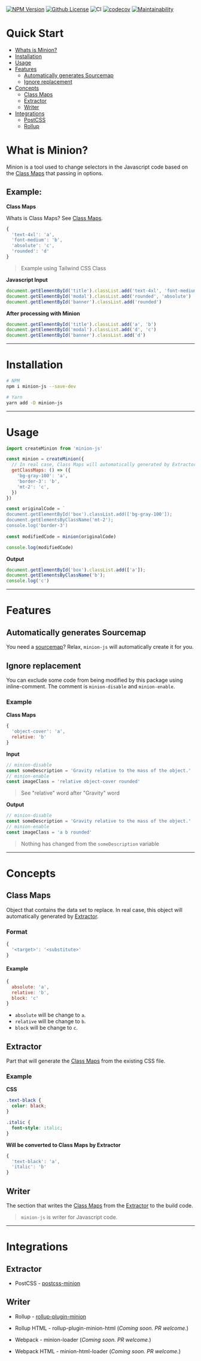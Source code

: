[![NPM Version](https://badgen.net/npm/v/minion-js?color=red&icon=npm&label=version)](https://npmjs.com/package/minion-js)
[![Github License](https://badgen.net/github/license/lamualfa/minion?color=purple&label=license)](https://github.com/lamualfa/minion/blob/master/LICENSE)
![CI](https://github.com/lamualfa/minion/workflows/CI/badge.svg)
[![codecov](https://codecov.io/gh/lamualfa/minion/branch/master/graph/badge.svg?token=NZ6VHIHJJV)](https://codecov.io/gh/lamualfa/minion)
[![Maintainability](https://api.codeclimate.com/v1/badges/cd4f513ac8e1652b1b7c/maintainability)](https://codeclimate.com/github/lamualfa/minion/maintainability)

# Quick Start

- [Whats is Minion?](#what-is-minion)
- [Installation](#installation)
- [Usage](#usage)
- [Features](#features)
  - [Automatically generates Sourcemap](#automatically-generates-sourcemap)
  - [Ignore replacement](#ignore-replacement)
- [Concepts](#concepts)
  - [Class Maps](#class-maps)
  - [Extractor](#extractor)
  - [Writer](#writer)
- [Integrations](#integrations)
  - [PostCSS](#integrations)
  - [Rollup](#integrations)

# What is Minion?

Minion is a tool used to change selectors in the Javascript code based on the [Class Maps](#class-maps) that passing in options.

## Example:

**Class Maps**

Whats is Class Maps? See [Class Maps](#class-maps).

```js
{
  'text-4xl': 'a',
  'font-medium': 'b',
  'absolute': 'c',
  'rounded': 'd'
}
```
> Example using Tailwind CSS Class

**Javascript Input**

```js
document.getElementById('title').classList.add('text-4xl', 'font-medium')
document.getElementById('modal').classList.add('rounded', 'absolute')
document.getElementById('banner').classList.add('rounded')
```

**After processing with Minion**
```js
document.getElementById('title').classList.add('a', 'b')
document.getElementById('modal').classList.add('d', 'c')
document.getElementById('banner').classList.add('d')
```

<hr>

# Installation

```bash
# NPM
npm i minion-js --save-dev

# Yarn
yarn add -D minion-js
```

<hr>

# Usage

```js
import createMinion from 'minion-js'

const minion = createMinion({
  // In real case, Class Maps will automatically generated by Extractor.
  getClassMaps: () => ({
    'bg-gray-100': 'a',
    'border-3': 'b',
    'mt-2': 'c',
  })
})

const originalCode = `
document.getElementById('box').classList.add(['bg-gray-100']);
document.getElementsByClassName('mt-2');
console.log('border-3')
`
const modifiedCode = minion(originalCode)

console.log(modifiedCode)
```

**Output**

```js
document.getElementById('box').classList.add(['a']);
document.getElementsByClassName('b');
console.log('c')
```

<hr>

# Features

## Automatically generates Sourcemap

You need a [sourcemap](https://trackjs.com/blog/debugging-with-sourcemaps)? Relax, `minion-js` will automatically create it for you.

## Ignore replacement

You can exclude some code from being modified by this package using inline-comment. The comment is `minion-disable` and `minion-enable`.

### Example

**Class Maps**
```js
{
  'object-cover': 'a',
  relative: 'b'
}
```

**Input**
```js
// minion-disable
const someDescription = 'Gravity relative to the mass of the object.'
// minion-enable
const imageClass = 'relative object-cover rounded'
```
> See "relative" word after "Gravity" word

**Output**
```js
// minion-disable
const someDescription = 'Gravity relative to the mass of the object.'
// minion-enable
const imageClass = 'a b rounded'
```
> Nothing has changed from the `someDescription` variable

<hr>

# Concepts

## Class Maps

Object that contains the data set to replace. In real case, this object will automatically generated by [Extractor](#extractor).

### Format
```js
{
  '<target>': '<substitute>'
}
```

#### Example

```js
{
  absolute: 'a',
  relative: 'b',
  block: 'c'
}
```

- `absolute` will be change to `a`.
- `relative` will be change to `b`.
- `block` will be change to `c`.


## Extractor

Part that will generate the [Class Maps](#class-maps) from the existing CSS file.

### Example

**CSS**

```css
.text-black {
  color: black;
}

.italic {
  font-style: italic;
}
```

**Will be converted to Class Maps by Extractor**

```js
{
  'text-black': 'a',
  'italic': 'b'
}
```

## Writer

The section that writes the [Class Maps](#class-maps) from the [Extractor](#extractor) to the build code.

> `minion-js` is writer for Javascript code.

<hr>

# Integrations

## Extractor

 - PostCSS - [postcss-minion](https://github.com/lamualfa/postcss-minion)

## Writer

 - Rollup - [rollup-plugin-minion](https://github.com/lamualfa/rollup-plugin-minion)
 - Rollup HTML - rollup-plugin-minion-html (_Coming soon. PR welcome._)

 - Webpack - minion-loader (_Coming soon. PR welcome._)
 - Webpack HTML - minion-html-loader (_Coming soon. PR welcome._)
